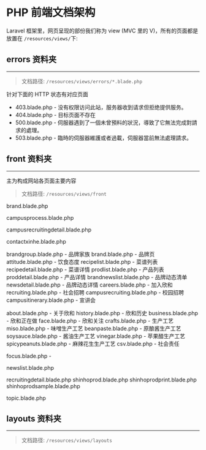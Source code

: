 # PHP 前端文档架构

Laravel 框架里，网页呈现的部份我们称为 view (MVC 里的 V)，所有的页面都是放置在 `/resources/views/`下:



## errors 资料夹
---

> 文档路径: `/resources/views/errors/*.blade.php`

针对下面的 HTTP 状态有对应页面

- 403.blade.php - 没有权限访问此站，服务器收到请求但拒绝提供服务。
- 404.blade.php - 目标页面不存在
- 500.blade.php - 伺服器遇到了一個未曾預料的狀況，導致了它無法完成對請求的處理。
- 503.blade.php - 臨時的伺服器維護或者過載，伺服器當前無法處理請求。



## front 资料夹
---
主为构成网站各页面主要内容
> 文档路径: `/resources/views/front`




brand.blade.php




campusprocess.blade.php

campusrecruitingdetail.blade.php

contactxinhe.blade.php

brandgroup.blade.php - 品牌家族
    brand.blade.php - 品牌页
    attitude.blade.php - 饮食态度
        recipelist.blade.php - 菜谱列表
            recipedetail.blade.php - 菜谱详情
    prodlist.blade.php - 产品列表
        proddetail.blade.php - 产品详情
    brandnewslist.blade.php - 品牌动态清单
        newsdetail.blade.php - 品牌动态详情
careers.blade.php - 加入欣和
    recruiting.blade.php - 社会招聘
    campusrecruiting.blade.php - 校园招聘
        campusitinerary.blade.php - 宣讲会







about.blade.php -  关于欣和
    history.blade.php - 欣和历史
    business.blade.php -  欣和正在做
    face.blade.php - 欣和关注
    crafts.blade.php - 生产工艺
        miso.blade.php - 味噌生产工艺
        beanpaste.blade.php - 原酿酱生产工艺
        soysauce.blade.php - 酱油生产工艺
        vinegar.blade.php  - 苹果醋生产工艺
        spicypeanuts.blade.php - 麻辣花生生产工艺
    csv.blade.php - 社会责任

focus.blade.php - 



newslist.blade.php





recruitingdetail.blade.php
shinhoprod.blade.php
shinhoprodprint.blade.php
shinhoprodsample.blade.php


topic.blade.php




## layouts 资料夹
---
> 文档路径: `/resources/views/layouts`

